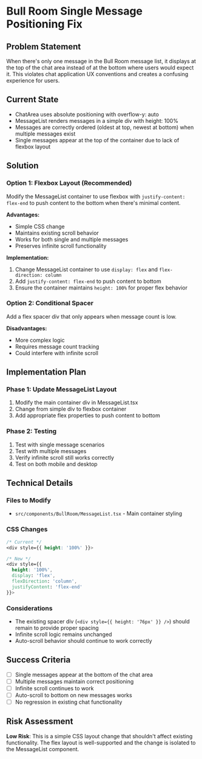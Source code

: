 # Bull Room Single Message Positioning Fix

## Problem Statement

When there's only one message in the Bull Room message list, it displays at the top of the chat area instead of at the bottom where users would expect it. This violates chat application UX conventions and creates a confusing experience for users.

## Current State

- ChatArea uses absolute positioning with overflow-y: auto
- MessageList renders messages in a simple div with height: 100%
- Messages are correctly ordered (oldest at top, newest at bottom) when multiple messages exist
- Single messages appear at the top of the container due to lack of flexbox layout

## Solution

### Option 1: Flexbox Layout (Recommended)
Modify the MessageList container to use flexbox with `justify-content: flex-end` to push content to the bottom when there's minimal content.

**Advantages:**
- Simple CSS change
- Maintains existing scroll behavior
- Works for both single and multiple messages
- Preserves infinite scroll functionality

**Implementation:**
1. Change MessageList container to use `display: flex` and `flex-direction: column`
2. Add `justify-content: flex-end` to push content to bottom
3. Ensure the container maintains `height: 100%` for proper flex behavior

### Option 2: Conditional Spacer
Add a flex spacer div that only appears when message count is low.

**Disadvantages:**
- More complex logic
- Requires message count tracking
- Could interfere with infinite scroll

## Implementation Plan

### Phase 1: Update MessageList Layout
1. Modify the main container div in MessageList.tsx
2. Change from simple div to flexbox container
3. Add appropriate flex properties to push content to bottom

### Phase 2: Testing
1. Test with single message scenarios
2. Test with multiple messages
3. Verify infinite scroll still works correctly
4. Test on both mobile and desktop

## Technical Details

### Files to Modify
- `src/components/BullRoom/MessageList.tsx` - Main container styling

### CSS Changes
```css
/* Current */
<div style={{ height: '100%' }}>

/* New */
<div style={{ 
  height: '100%',
  display: 'flex',
  flexDirection: 'column',
  justifyContent: 'flex-end'
}}>
```

### Considerations
- The existing spacer div (`<div style={{ height: '76px' }} />`) should remain to provide proper spacing
- Infinite scroll logic remains unchanged
- Auto-scroll behavior should continue to work correctly

## Success Criteria
- [ ] Single messages appear at the bottom of the chat area
- [ ] Multiple messages maintain correct positioning
- [ ] Infinite scroll continues to work
- [ ] Auto-scroll to bottom on new messages works
- [ ] No regression in existing chat functionality

## Risk Assessment
**Low Risk**: This is a simple CSS layout change that shouldn't affect existing functionality. The flex layout is well-supported and the change is isolated to the MessageList component.
